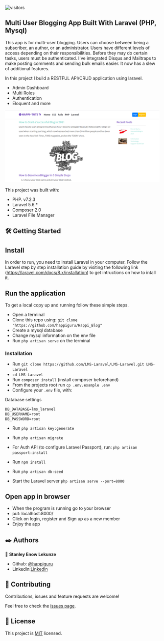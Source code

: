 ![visitors](https://visitor-badge.glitch.me/badge?page_id=happiguru/Multi-User-Blogging-App)

## Multi User Blogging App Built With Laravel (PHP, Mysql)

This app is for multi-user blogging. Users can choose between being a subscriber, an author, or an administrator. Users have different levels of access depending on their responsibilities. Before they may do certain tasks, users must be authenticated. I've integrated Disqus and Mailtraps to make posting comments and sending bulk emails easier. It now has a slew of additional features.

In this project I build a RESTFUL API/CRUD application using laravel.
- Admin Dashboard
- Multi Roles
- Authentication
- Eloquent and more

![screenshot](screenshots.png)

This project was built with:

- PHP. v7.2.3
- Laravel 5.6.*
- Composer 2.0
- Laravel File Manager

## 🛠 Getting Started
## Install 
In order to run, you need to install Laravel in your computer. Follow the Laravel step by step installation guide by visiting the following link (https://laravel.com/docs/8.x/installation) to get intructions on how to intall it.

## Run the application
To get a local copy up and running follow these simple steps.

- Open a terminal
- Clone this repo using: `git clone "https://github.com/happiguru/Happi_Blog"`
- Create a mysql database
- Change mysql information on the env file
- Run `php artisan serve` on the terminal

### Installation
* Run `git clone https://github.com/LMS-Laravel/LMS-Laravel.git LMS-Laravel`
* `cd LMS-Laravel` 
* Run `composer install` (install composer beforehand)
* From the projects root run `cp .env.example .env`
* Configure your `.env` file, with:

Database settings
```
DB_DATABASE=lms_laravel
DB_USERNAME=root
DB_PASSWORD=root
```

* Run `php artisan key:generate`
* Run `php artisan migrate`
* For Auth API (to configure Laravel Passport), run: `php artisan passport:install`
* Run `npm install`
* Run `php artisan db:seed`

* Start the Laravel server `php artisan serve --port=8000`

## Open app in browser

- When the program is running go to your browser
- put: localhost:8000/
- Click on login, register and Sign up as a new member
- Enjoy the app

## ✒️ Authors

👤 **Stanley Enow Lekunze**

- Github: [@happiguru](https://github.com/happiguru)
- LinkedIn:[LinkedIn](https://www.linkedin.com/in/lekunze-nley)


## 🤝 Contributing
Contributions, issues and feature requests are welcome!

Feel free to check the [issues page](https://github.com/happiguru/Multi-User-Blogging-App/issues).

## 📝 License
This project is [MIT](lic.url) licensed.
